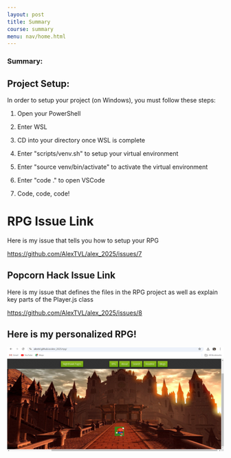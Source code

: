 ```yaml
---
layout: post
title: Summary
course: summary 
menu: nav/home.html
---
```


### Summary:

## Project Setup: 

In order to setup your project (on Windows), you must follow these steps:

1. Open your PowerShell

2. Enter WSL 

3. CD into your directory once WSL is complete

4. Enter "scripts/venv.sh" to setup your virtual environment 

5. Enter "source venv/bin/activate" to activate the virtual environment

6. Enter "code ." to open VSCode

7. Code, code, code!


# RPG Issue Link 

Here is my issue that tells you how to setup your RPG

https://github.com/AlexTVL/alex_2025/issues/7


## Popcorn Hack Issue Link

Here is my issue that defines the files in the RPG project as well as explain key parts of the Player.js class 

https://github.com/AlexTVL/alex_2025/issues/8

## Here is my personalized RPG!

![alt text](<Screenshot 2024-09-25 201227.png>)